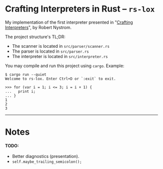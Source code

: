 # Crafting Interpreters in Rust – `rs-lox`

My implementation of the first interpreter presented in "[Crafting Interpreters](https://craftinginterpreters.com/)", by Robert Nystrom.

The project structure's TL;DR:

- The scanner is located in `src/parser/scanner.rs`
- The parser is located in `src/parser.rs`
- The interpreter is located in `src/interpreter.rs`

You may compile and run this project using `cargo`. Example:

```
$ cargo run --quiet
Welcome to rs-lox. Enter Ctrl+D or `:exit` to exit.

>>> for (var i = 1; i <= 3; i = i + 1) {
...   print i;
... }
1
2
3
```

---

# Notes

#### TODO: 

- Better diagnostics (presentation).
- `self.maybe_trailing_semicolon();`